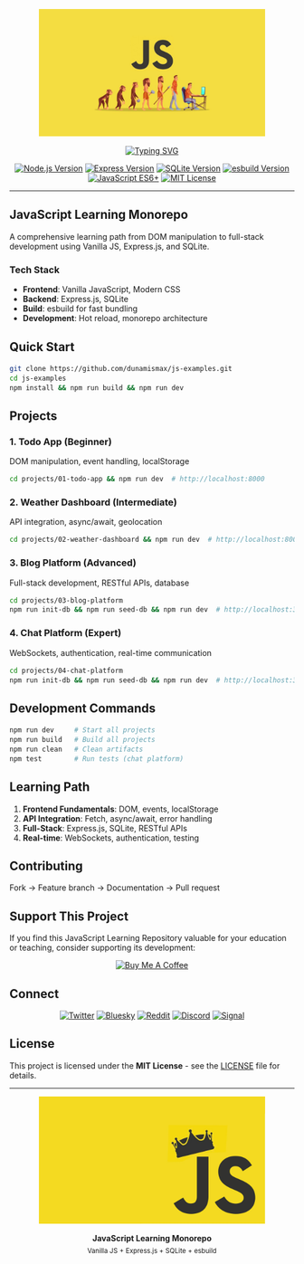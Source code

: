<p align="center">
  <img src="/images/js-evolution.jpeg" alt="js-games Logo" width="400" />
</p>

<p align="center">
  <a href="https://github.com/dunamismax/js-examples">
    <img src="https://readme-typing-svg.demolab.com/?font=Fira+Code&size=24&pause=1000&color=F7DF1E&center=true&vCenter=true&width=800&lines=JavaScript+Learning+Monorepo;Vanilla+JS+%2B+Express.js+%2B+SQLite;Progressive+Learning+Path;Todo+App+%2B+Weather+Dashboard+%2B+Blog+Platform;From+Beginner+to+Full-Stack+Developer" alt="Typing SVG" />
  </a>
</p>

<p align="center">
  <a href="https://nodejs.org/"><img src="https://img.shields.io/badge/Node.js-16+-339933.svg?logo=node.js" alt="Node.js Version"></a>
  <a href="https://expressjs.com/"><img src="https://img.shields.io/badge/Express.js-4.18+-000000.svg?logo=express" alt="Express Version"></a>
  <a href="https://www.sqlite.org/"><img src="https://img.shields.io/badge/SQLite-3.36+-003B57.svg?logo=sqlite" alt="SQLite Version"></a>
  <a href="https://esbuild.github.io/"><img src="https://img.shields.io/badge/esbuild-0.19+-FFCF00.svg?logo=esbuild" alt="esbuild Version"></a>
  <a href="https://developer.mozilla.org/en-US/docs/Web/JavaScript"><img src="https://img.shields.io/badge/JavaScript-ES6+-F7DF1E.svg?logo=javascript" alt="JavaScript ES6+"></a>
  <a href="https://opensource.org/licenses/MIT"><img src="https://img.shields.io/badge/License-MIT-green.svg" alt="MIT License"></a>
</p>

---

## JavaScript Learning Monorepo

A comprehensive learning path from DOM manipulation to full-stack development using Vanilla JS, Express.js, and SQLite.

### Tech Stack

- **Frontend**: Vanilla JavaScript, Modern CSS
- **Backend**: Express.js, SQLite
- **Build**: esbuild for fast bundling
- **Development**: Hot reload, monorepo architecture

## Quick Start

```bash
git clone https://github.com/dunamismax/js-examples.git
cd js-examples
npm install && npm run build && npm run dev
```

## Projects

### 1. Todo App (Beginner)

DOM manipulation, event handling, localStorage

```bash
cd projects/01-todo-app && npm run dev  # http://localhost:8000
```

### 2. Weather Dashboard (Intermediate)

API integration, async/await, geolocation

```bash
cd projects/02-weather-dashboard && npm run dev  # http://localhost:8001
```

### 3. Blog Platform (Advanced)

Full-stack development, RESTful APIs, database

```bash
cd projects/03-blog-platform
npm run init-db && npm run seed-db && npm run dev  # http://localhost:3000
```

### 4. Chat Platform (Expert)

WebSockets, authentication, real-time communication

```bash
cd projects/04-chat-platform
npm run init-db && npm run seed-db && npm run dev  # http://localhost:3000
```

## Development Commands

```bash
npm run dev     # Start all projects
npm run build   # Build all projects
npm run clean   # Clean artifacts
npm test        # Run tests (chat platform)
```

## Learning Path

1. **Frontend Fundamentals**: DOM, events, localStorage
2. **API Integration**: Fetch, async/await, error handling
3. **Full-Stack**: Express.js, SQLite, RESTful APIs
4. **Real-time**: WebSockets, authentication, testing

## Contributing

Fork → Feature branch → Documentation → Pull request

## Support This Project

If you find this JavaScript Learning Repository valuable for your education or teaching, consider supporting its development:

<p align="center">
  <a href="https://www.buymeacoffee.com/dunamismax" target="_blank">
    <img src="https://cdn.buymeacoffee.com/buttons/v2/default-yellow.png" alt="Buy Me A Coffee" style="height: 60px !important;width: 217px !important;" />
  </a>
</p>

## Connect

<p align="center">
  <a href="https://twitter.com/dunamismax" target="_blank"><img src="https://img.shields.io/badge/Twitter-%231DA1F2.svg?&style=for-the-badge&logo=twitter&logoColor=white" alt="Twitter"></a>
  <a href="https://bsky.app/profile/dunamismax.bsky.social" target="_blank"><img src="https://img.shields.io/badge/Bluesky-blue?style=for-the-badge&logo=bluesky&logoColor=white" alt="Bluesky"></a>
  <a href="https://reddit.com/user/dunamismax" target="_blank"><img src="https://img.shields.io/badge/Reddit-%23FF4500.svg?&style=for-the-badge&logo=reddit&logoColor=white" alt="Reddit"></a>
  <a href="https://discord.com/users/dunamismax" target="_blank"><img src="https://img.shields.io/badge/Discord-dunamismax-7289DA.svg?style=for-the-badge&logo=discord&logoColor=white" alt="Discord"></a>
  <a href="https://signal.me/#p/+dunamismax.66" target="_blank"><img src="https://img.shields.io/badge/Signal-dunamismax.66-3A76F0.svg?style=for-the-badge&logo=signal&logoColor=white" alt="Signal"></a>
</p>

## License

This project is licensed under the **MIT License** - see the [LICENSE](LICENSE) file for details.

---

<p align="center">
  <img src="/images/js-yellow-crown.jpg" alt="JavaScript Games" width="400" />
</p>

<p align="center">
  <strong>JavaScript Learning Monorepo</strong><br>
  <sub>Vanilla JS + Express.js + SQLite + esbuild</sub>
</p>
